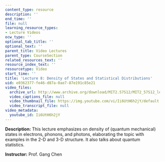 ```yaml
---
content_type: resource
description: ''
end_time: ''
file: null
learning_resource_types:
- Lecture Videos
ocw_type: ''
optional_tab_title: ''
optional_text: ''
parent_title: Video Lectures
parent_type: CourseSection
related_resources_text: ''
resource_index_text: ''
resourcetype: Video
start_time: ''
title: 'Lecture 8: Density of States and Statistical Distributions'
uid: e0362377-fe46-d87a-0ae7-87e191c85e21
video_files:
  archive_url: http://www.archive.org/download/MIT2.57S12/MIT2_57S12_lec08_300k.mp4
  video_captions_file: null
  video_thumbnail_file: https://img.youtube.com/vi/Ii6UtH6h2jY/default.jpg
  video_transcript_file: null
video_metadata:
  youtube_id: Ii6UtH6h2jY
---
```


**Description:** This lecture emphasizes on density of (quantum mechanical) states in electrons, phonons, and photons, elaborating the topic with examples in the 2-D and 3-D structure. It also talks about quantum statistics.

**Instructor:** Prof. Gang Chen



